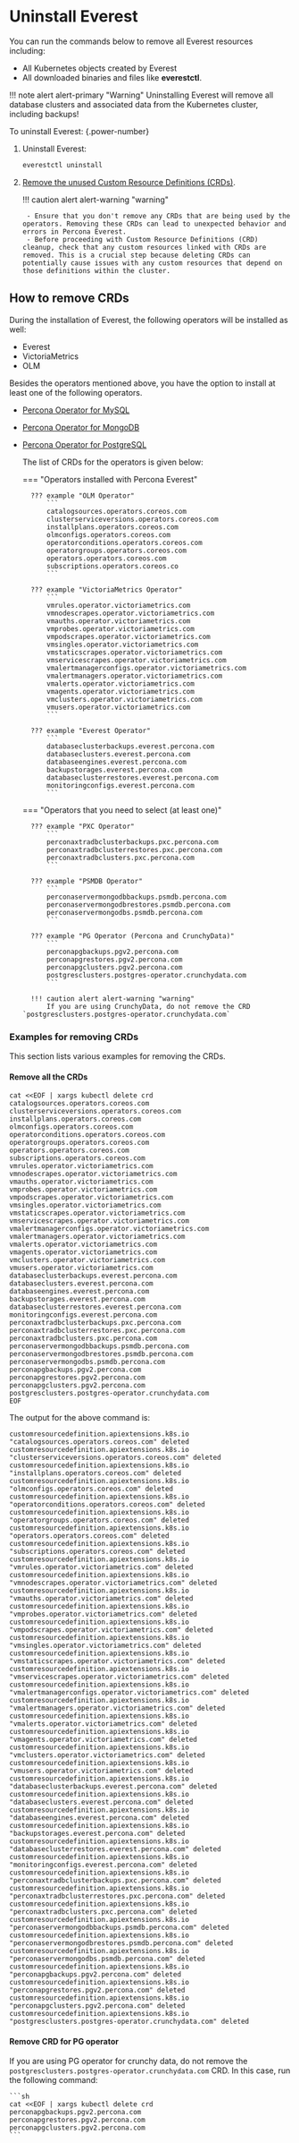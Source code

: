 # Uninstall Everest

You can run the commands below to remove all Everest resources including:

- All Kubernetes objects created by Everest
- All downloaded binaries and files like **everestctl**.

!!! note alert alert-primary "Warning"
    Uninstalling Everest will remove all database clusters and associated data from the Kubernetes cluster, including backups!


To uninstall Everest:
{.power-number}


1. Uninstall Everest:

    ```sh
    everestctl uninstall
    ```

2. [Remove the unused Custom Resource Definitions (CRDs)](uninstallEverest.md#).

    !!! caution alert alert-warning "warning"

        - Ensure that you don't remove any CRDs that are being used by the operators. Removing these CRDs can lead to unexpected behavior and errors in Percona Everest.
        - Before proceeding with Custom Resource Definitions (CRD) cleanup, check that any custom resources linked with CRDs are removed. This is a crucial step because deleting CRDs can potentially cause issues with any custom resources that depend on those definitions within the cluster.

## How to remove CRDs

During the installation of Everest, the following operators will be installed as well:
    
- Everest
- VictoriaMetrics
- OLM

Besides the operators mentioned above, you have the option to install at least one of the following operators.
    
- [Percona Operator for MySQL](https://docs.percona.com/percona-operator-for-mysql/pxc/index.html)
- [Percona Operator for MongoDB](https://docs.percona.com/percona-operator-for-mongodb/index.html)
- [Percona Operator for PostgreSQL](https://docs.percona.com/percona-operator-for-postgresql/2.0/index.html)

    The list of CRDs for the operators is given below:

    === "Operators installed with Percona Everest"

        ??? example "OLM Operator"
            ```
            catalogsources.operators.coreos.com
            clusterserviceversions.operators.coreos.com
            installplans.operators.coreos.com
            olmconfigs.operators.coreos.com
            operatorconditions.operators.coreos.com
            operatorgroups.operators.coreos.com
            operators.operators.coreos.com
            subscriptions.operators.coreos.co
            ```

        ??? example "VictoriaMetrics Operator"
            ```
            vmrules.operator.victoriametrics.com
            vmnodescrapes.operator.victoriametrics.com
            vmauths.operator.victoriametrics.com
            vmprobes.operator.victoriametrics.com
            vmpodscrapes.operator.victoriametrics.com
            vmsingles.operator.victoriametrics.com
            vmstaticscrapes.operator.victoriametrics.com
            vmservicescrapes.operator.victoriametrics.com
            vmalertmanagerconfigs.operator.victoriametrics.com
            vmalertmanagers.operator.victoriametrics.com
            vmalerts.operator.victoriametrics.com
            vmagents.operator.victoriametrics.com
            vmclusters.operator.victoriametrics.com
            vmusers.operator.victoriametrics.com
            ```

        ??? example "Everest Operator"
            ```
            databaseclusterbackups.everest.percona.com
            databaseclusters.everest.percona.com
            databaseengines.everest.percona.com
            backupstorages.everest.percona.com
            databaseclusterrestores.everest.percona.com
            monitoringconfigs.everest.percona.com
            ```

    === "Operators that you need to select (at least one)"
    
        ??? example "PXC Operator"
            ```
            perconaxtradbclusterbackups.pxc.percona.com
            perconaxtradbclusterrestores.pxc.percona.com
            perconaxtradbclusters.pxc.percona.com
            ```

        ??? example "PSMDB Operator"
            ```
            perconaservermongodbbackups.psmdb.percona.com
            perconaservermongodbrestores.psmdb.percona.com
            perconaservermongodbs.psmdb.percona.com
            ```
        
        ??? example "PG Operator (Percona and CrunchyData)"
            ```
            perconapgbackups.pgv2.percona.com
            perconapgrestores.pgv2.percona.com
            perconapgclusters.pgv2.percona.com
            postgresclusters.postgres-operator.crunchydata.com
            ```
        
        !!! caution alert alert-warning "warning"
            If you are using CrunchyData, do not remove the CRD `postgresclusters.postgres-operator.crunchydata.com`

            
        
### Examples for removing CRDs

This section lists various examples for removing the CRDs.

#### Remove all the CRDs

```
cat <<EOF | xargs kubectl delete crd
catalogsources.operators.coreos.com
clusterserviceversions.operators.coreos.com
installplans.operators.coreos.com
olmconfigs.operators.coreos.com
operatorconditions.operators.coreos.com
operatorgroups.operators.coreos.com
operators.operators.coreos.com
subscriptions.operators.coreos.com
vmrules.operator.victoriametrics.com
vmnodescrapes.operator.victoriametrics.com
vmauths.operator.victoriametrics.com
vmprobes.operator.victoriametrics.com
vmpodscrapes.operator.victoriametrics.com
vmsingles.operator.victoriametrics.com
vmstaticscrapes.operator.victoriametrics.com
vmservicescrapes.operator.victoriametrics.com
vmalertmanagerconfigs.operator.victoriametrics.com
vmalertmanagers.operator.victoriametrics.com
vmalerts.operator.victoriametrics.com
vmagents.operator.victoriametrics.com
vmclusters.operator.victoriametrics.com
vmusers.operator.victoriametrics.com
databaseclusterbackups.everest.percona.com
databaseclusters.everest.percona.com
databaseengines.everest.percona.com
backupstorages.everest.percona.com
databaseclusterrestores.everest.percona.com
monitoringconfigs.everest.percona.com
perconaxtradbclusterbackups.pxc.percona.com
perconaxtradbclusterrestores.pxc.percona.com
perconaxtradbclusters.pxc.percona.com
perconaservermongodbbackups.psmdb.percona.com
perconaservermongodbrestores.psmdb.percona.com
perconaservermongodbs.psmdb.percona.com
perconapgbackups.pgv2.percona.com
perconapgrestores.pgv2.percona.com
perconapgclusters.pgv2.percona.com
postgresclusters.postgres-operator.crunchydata.com
EOF    
```
        
The output for the above command is:

```
customresourcedefinition.apiextensions.k8s.io "catalogsources.operators.coreos.com" deleted
customresourcedefinition.apiextensions.k8s.io "clusterserviceversions.operators.coreos.com" deleted
customresourcedefinition.apiextensions.k8s.io "installplans.operators.coreos.com" deleted
customresourcedefinition.apiextensions.k8s.io "olmconfigs.operators.coreos.com" deleted
customresourcedefinition.apiextensions.k8s.io "operatorconditions.operators.coreos.com" deleted
customresourcedefinition.apiextensions.k8s.io "operatorgroups.operators.coreos.com" deleted
customresourcedefinition.apiextensions.k8s.io "operators.operators.coreos.com" deleted
customresourcedefinition.apiextensions.k8s.io "subscriptions.operators.coreos.com" deleted
customresourcedefinition.apiextensions.k8s.io "vmrules.operator.victoriametrics.com" deleted
customresourcedefinition.apiextensions.k8s.io "vmnodescrapes.operator.victoriametrics.com" deleted
customresourcedefinition.apiextensions.k8s.io "vmauths.operator.victoriametrics.com" deleted
customresourcedefinition.apiextensions.k8s.io "vmprobes.operator.victoriametrics.com" deleted
customresourcedefinition.apiextensions.k8s.io "vmpodscrapes.operator.victoriametrics.com" deleted
customresourcedefinition.apiextensions.k8s.io "vmsingles.operator.victoriametrics.com" deleted
customresourcedefinition.apiextensions.k8s.io "vmstaticscrapes.operator.victoriametrics.com" deleted
customresourcedefinition.apiextensions.k8s.io "vmservicescrapes.operator.victoriametrics.com" deleted
customresourcedefinition.apiextensions.k8s.io "vmalertmanagerconfigs.operator.victoriametrics.com" deleted
customresourcedefinition.apiextensions.k8s.io "vmalertmanagers.operator.victoriametrics.com" deleted
customresourcedefinition.apiextensions.k8s.io "vmalerts.operator.victoriametrics.com" deleted
customresourcedefinition.apiextensions.k8s.io "vmagents.operator.victoriametrics.com" deleted
customresourcedefinition.apiextensions.k8s.io "vmclusters.operator.victoriametrics.com" deleted
customresourcedefinition.apiextensions.k8s.io "vmusers.operator.victoriametrics.com" deleted
customresourcedefinition.apiextensions.k8s.io "databaseclusterbackups.everest.percona.com" deleted
customresourcedefinition.apiextensions.k8s.io "databaseclusters.everest.percona.com" deleted
customresourcedefinition.apiextensions.k8s.io "databaseengines.everest.percona.com" deleted
customresourcedefinition.apiextensions.k8s.io "backupstorages.everest.percona.com" deleted
customresourcedefinition.apiextensions.k8s.io "databaseclusterrestores.everest.percona.com" deleted
customresourcedefinition.apiextensions.k8s.io "monitoringconfigs.everest.percona.com" deleted
customresourcedefinition.apiextensions.k8s.io "perconaxtradbclusterbackups.pxc.percona.com" deleted
customresourcedefinition.apiextensions.k8s.io "perconaxtradbclusterrestores.pxc.percona.com" deleted
customresourcedefinition.apiextensions.k8s.io "perconaxtradbclusters.pxc.percona.com" deleted
customresourcedefinition.apiextensions.k8s.io "perconaservermongodbbackups.psmdb.percona.com" deleted
customresourcedefinition.apiextensions.k8s.io "perconaservermongodbrestores.psmdb.percona.com" deleted
customresourcedefinition.apiextensions.k8s.io "perconaservermongodbs.psmdb.percona.com" deleted
customresourcedefinition.apiextensions.k8s.io "perconapgbackups.pgv2.percona.com" deleted
customresourcedefinition.apiextensions.k8s.io "perconapgrestores.pgv2.percona.com" deleted
customresourcedefinition.apiextensions.k8s.io "perconapgclusters.pgv2.percona.com" deleted
customresourcedefinition.apiextensions.k8s.io "postgresclusters.postgres-operator.crunchydata.com" deleted
```

#### Remove CRD for PG operator

If you are using PG operator for crunchy data, do not remove the `postgresclusters.postgres-operator.crunchydata.com` CRD. In this case, run the following command:

    ```sh
    cat <<EOF | xargs kubectl delete crd
    perconapgbackups.pgv2.percona.com
    perconapgrestores.pgv2.percona.com
    perconapgclusters.pgv2.percona.com
    ```















